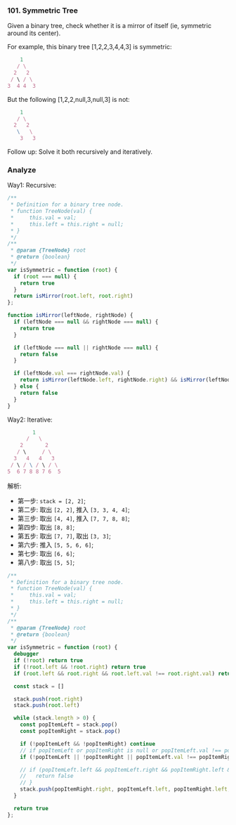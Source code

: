 ### 101. Symmetric Tree

Given a binary tree, check whether it is a mirror of itself (ie, symmetric around its center).

For example, this binary tree [1,2,2,3,4,4,3] is symmetric:

```js
    1
   / \
  2   2
 / \ / \
3  4 4  3
```

But the following [1,2,2,null,3,null,3] is not:

```js
    1
   / \
  2   2
   \   \
    3   3
```

Follow up: Solve it both recursively and iteratively.

### Analyze

Way1: Recursive:

```js
/**
 * Definition for a binary tree node.
 * function TreeNode(val) {
 *     this.val = val;
 *     this.left = this.right = null;
 * }
 */
/**
 * @param {TreeNode} root
 * @return {boolean}
 */
var isSymmetric = function (root) {
  if (root === null) {
    return true
  }
  return isMirror(root.left, root.right)
};

function isMirror(leftNode, rightNode) {
  if (leftNode === null && rightNode === null) {
    return true
  }

  if (leftNode === null || rightNode === null) {
    return false
  }

  if (leftNode.val === rightNode.val) {
    return isMirror(leftNode.left, rightNode.right) && isMirror(leftNode.right, rightNode.left)
  } else {
    return false
  }
}
```

Way2: Iterative:

```js
        1
      /   \
    2       2
   / \     / \
  3   4   4   3
 / \ / \ / \ / \
5  6 7 8 8 7 6  5
```

解析:

* 第一步: `stack = [2, 2]`;
* 第二步: 取出 `[2, 2]`, 推入 `[3, 3, 4, 4]`;
* 第三步: 取出 `[4, 4]`, 推入 `[7, 7, 8, 8]`;
* 第四步: 取出 `[8, 8]`;
* 第五步: 取出 `[7, 7]`, 取出 `[3, 3]`;
* 第六步: 推入 `[5, 5, 6, 6]`;
* 第七步: 取出 `[6, 6]`;
* 第八步: 取出 `[5, 5]`;

```js
/**
 * Definition for a binary tree node.
 * function TreeNode(val) {
 *     this.val = val;
 *     this.left = this.right = null;
 * }
 */
/**
 * @param {TreeNode} root
 * @return {boolean}
 */
var isSymmetric = function (root) {
  debugger
  if (!root) return true
  if (!root.left && !root.right) return true
  if (root.left && root.right && root.left.val !== root.right.val) return false

  const stack = []

  stack.push(root.right)
  stack.push(root.left)

  while (stack.length > 0) {
    const popItemLeft = stack.pop()
    const popItemRight = stack.pop()

    if (!popItemLeft && !popItemRight) continue
    // if popItemLeft or popItemRight is null or popItemLeft.val !== popItemRight.val return false
    if (!popItemLeft || !popItemRight || popItemLeft.val !== popItemRight.val) return false

    // if (popItemLeft.left && popItemLeft.right && popItemRight.left && popItemRight.right && popItemLeft.left.val !== popItemRight.right.val || popItemLeft.right.val !== popItemRight.left.val) {
    //   return false
    // }
    stack.push(popItemRight.right, popItemLeft.left, popItemRight.left, popItemLeft.right)
  }

  return true
};
```